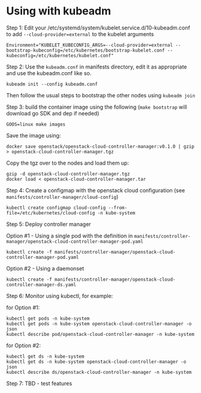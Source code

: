 # Using with kubeadm

Step 1: Edit your /etc/systemd/system/kubelet.service.d/10-kubeadm.conf to add `--cloud-provider=external` to the kubelet arguments
```
Environment="KUBELET_KUBECONFIG_ARGS=--cloud-provider=external --bootstrap-kubeconfig=/etc/kubernetes/bootstrap-kubelet.conf --kubeconfig=/etc/kubernetes/kubelet.conf"
```

Step 2: Use the `kubeadm.conf` in manifests directory, edit it as appropriate and use the kubeadm.conf like so.
```
kubeadm init --config kubeadm.conf
```

Then follow the usual steps to bootstrap the other nodes using `kubeadm join`

Step 3: build the container image using the following (`make bootstrap` will download go SDK and dep if needed)
```
GOOS=linux make images
```

Save the image using:
```
docker save openstack/openstack-cloud-controller-manager:v0.1.0 | gzip > openstack-cloud-controller-manager.tgz
```

Copy the tgz over to the nodes and load them up:
```
gzip -d openstack-cloud-controller-manager.tgz
docker load < openstack-cloud-controller-manager.tar
```

Step 4: Create a configmap with the openstack cloud configuration (see `manifests/controller-manager/cloud-config`)
```
kubectl create configmap cloud-config --from-file=/etc/kubernetes/cloud-config -n kube-system
```

Step 5: Deploy controller manager

Option #1 - Using a single pod with the definition in `manifests/controller-manager/openstack-cloud-controller-manager-pod.yaml`
```
kubectl create -f manifests/controller-manager/openstack-cloud-controller-manager-pod.yaml
```
Option #2 - Using a daemonset
```
kubectl create -f manifests/controller-manager/openstack-cloud-controller-manager-ds.yaml
```

Step 6: Monitor using kubectl, for example:

for Option #1:
```
kubectl get pods -n kube-system
kubectl get pods -n kube-system openstack-cloud-controller-manager -o json
kubectl describe pod/openstack-cloud-controller-manager -n kube-system
```

for Option #2:
```
kubectl get ds -n kube-system
kubectl get ds -n kube-system openstack-cloud-controller-manager -o json
kubectl describe ds/openstack-cloud-controller-manager -n kube-system
```

Step 7: TBD - test features

